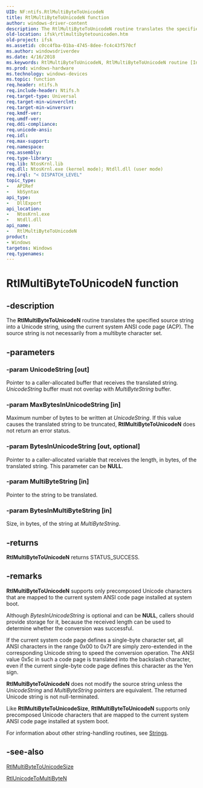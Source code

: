 ```yaml
---
UID: NF:ntifs.RtlMultiByteToUnicodeN
title: RtlMultiByteToUnicodeN function
author: windows-driver-content
description: The RtlMultiByteToUnicodeN routine translates the specified source string into a Unicode string, using the current system ANSI code page (ACP). The source string is not necessarily from a multibyte character set.
old-location: ifsk\rtlmultibytetounicoden.htm
old-project: ifsk
ms.assetid: c0cc4fba-01ba-4745-8dee-fc4c43f570cf
ms.author: windowsdriverdev
ms.date: 4/16/2018
ms.keywords: RtlMultiByteToUnicodeN, RtlMultiByteToUnicodeN routine [Installable File System Drivers], ifsk.rtlmultibytetounicoden, ntifs/RtlMultiByteToUnicodeN, rtlref_c9245403-e17c-479b-ac16-07deb29a56d1.xml
ms.prod: windows-hardware
ms.technology: windows-devices
ms.topic: function
req.header: ntifs.h
req.include-header: Ntifs.h
req.target-type: Universal
req.target-min-winverclnt: 
req.target-min-winversvr: 
req.kmdf-ver: 
req.umdf-ver: 
req.ddi-compliance: 
req.unicode-ansi: 
req.idl: 
req.max-support: 
req.namespace: 
req.assembly: 
req.type-library: 
req.lib: NtosKrnl.lib
req.dll: NtosKrnl.exe (kernel mode); Ntdll.dll (user mode)
req.irql: "< DISPATCH_LEVEL"
topic_type:
-	APIRef
-	kbSyntax
api_type:
-	DllExport
api_location:
-	NtosKrnl.exe
-	Ntdll.dll
api_name:
-	RtlMultiByteToUnicodeN
product:
- Windows
targetos: Windows
req.typenames: 
---
```


# RtlMultiByteToUnicodeN function


## -description


The <b>RtlMultiByteToUnicodeN</b> routine translates the specified source string into a Unicode string, using the current system ANSI code page (ACP). The source string is not necessarily from a multibyte character set. 


## -parameters




### -param UnicodeString [out]

Pointer to a caller-allocated buffer that receives the translated string. <i>UnicodeString</i> buffer must not overlap with <i>MultiByteString </i>buffer.


### -param MaxBytesInUnicodeString [in]

Maximum number of bytes to be written at <i>UnicodeString</i>. If this value causes the translated string to be truncated, <b>RtlMultiByteToUnicodeN</b> does not return an error status. 


### -param BytesInUnicodeString [out, optional]

Pointer to a caller-allocated variable that receives the length, in bytes, of the translated string. This parameter can be <b>NULL</b>. 


### -param MultiByteString [in]

Pointer to the string to be translated. 


### -param BytesInMultiByteString [in]

Size, in bytes, of the string at <i>MultiByteString</i>. 


## -returns



<b>RtlMultiByteToUnicodeN</b> returns STATUS_SUCCESS. 




## -remarks



<b>RtlMultiByteToUnicodeN</b> supports only precomposed Unicode characters that are mapped to the current system ANSI code page installed at system boot. 

Although <i>BytesInUnicodeString</i> is optional and can be <b>NULL</b>, callers should provide storage for it, because the received length can be used to determine whether the conversion was successful.

If the current system code page defines a single-byte character set, all ANSI characters in the range 0x00 to 0x7f are simply zero-extended in the corresponding Unicode string to speed the conversion operation. The ANSI value 0x5c in such a code page is translated into the backslash character, even if the current single-byte code page defines this character as the Yen sign. 

<b>RtlMultiByteToUnicodeN</b> does not modify the source string unless the <i>UnicodeString</i> and <i>MultiByteString</i> pointers are equivalent. The returned Unicode string is not null-terminated. 

Like <b>RtlMultiByteToUnicodeSize</b>, <b>RtlMultiByteToUnicodeN</b> supports only precomposed Unicode characters that are mapped to the current system ANSI code page installed at system boot. 

For information about other string-handling routines, see <a href="https://msdn.microsoft.com/library/windows/hardware/ff563884">Strings</a>. 




## -see-also




<a href="https://msdn.microsoft.com/library/windows/hardware/ff553121">RtlMultiByteToUnicodeSize</a>



<a href="https://msdn.microsoft.com/library/windows/hardware/ff553261">RtlUnicodeToMultiByteN</a>
 

 

